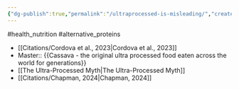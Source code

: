 ```yaml
---
{"dg-publish":true,"permalink":"/ultraprocessed-is-misleading/","created":"2024-04-22T13:03:27.000+01:00","updated":"2025-09-29T00:31:22.562+01:00"}
---
```


#health_nutrition #alternative_proteins 

- [[Citations/Cordova et al., 2023\|Cordova et al., 2023]]
- Master:: {{Cassava - the original ultra processed food eaten across the world for generations}}
- [[The Ultra-Processed Myth\|The Ultra-Processed Myth]]
- [[Citations/Chapman, 2024\|Chapman, 2024]]